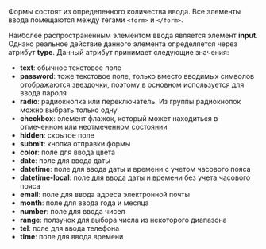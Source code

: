 Формы состоят из определенного количества ввода. Все элементы ввода помещаются между тегами ```<form>``` и ```</form>```.

Наиболее распространенным элементом ввода является элемент **input**. Однако реальное действие данного элемента определяется через атрибут **type**. Данный атрибут принимает следующие значения:
- **text**: обычное текстовое поле
- **password**: тоже текстовое поле, только вместо вводимых символов отображаются звездочки, поэтому в основном используется для ввода пароля
- **radio**: радиокнопка или переключатель. Из группы радиокнопок можно выбрать только одну
- **checkbox**: элемент флажок, который может находиться в отмеченном или неотмеченном состоянии
- **hidden**: скрытое поле
- **submit**: кнопка отправки формы
- **color**: поле для ввода цвета
- **date**: поле для ввода даты
- **datetime**: поле для ввода даты и времени с учетом часового пояса
- **datetime-local**: поле для ввода даты и времени без учета часового пояса
- **email**: поле для ввода адреса электронной почты
- **month**: поле для ввода года и месяца
- **number**: поле для ввода чисел
- **range**: ползунок для выбора числа из некоторого диапазона
- **tel**: поле для ввода телефона
- **time**: поле для ввода времени